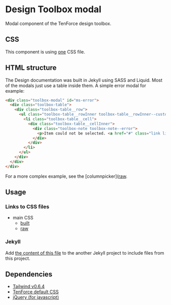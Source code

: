 # Design Toolbox modal

Modal component of the TenForce design toolbox.

## CSS

This component is using [one](https://github.com/tenforce/design-toolbox-modal/blob/master/docs/sass/toolbox-modal.scss) CSS file.

## HTML structure

The Design documentation was built in Jekyll using SASS and Liquid. Most of the modals just use a table inside them. A simple error modal for example:

``` html
<div class="toolbox-modal" id="ms-error">
  <div class="toolbox-table">
    <div class="toolbox-table__row">
      <ul class="toolbox-table__rowInner toolbox-table__rowInner--custom">
        <li class="toolbox-table__cell">
          <div class="toolbox-table__cellInner">
            <div class="toolbox-note toolbox-note--error">
              <p>Item could not be selected. <a href="#" class="link link--primary">Read more</a></p>
            </div>
          </div>
        </li>
      </ul>
    </div>
  </div>
</div>
```

For a more complex example, see the [columnpicker]([raw](https://github.com/tenforce/design-toolbox-modal/blob/master/docs/_includes/popups/toolbox-modal-columnpicker.html).

## Usage
### Links to CSS files
- main CSS
  - [built](https://tenforce.github.io/design-toolbox-modal/sass/toolbox-modal.css)
  - [raw](https://github.com/tenforce/design-toolbox-modal/blob/master/docs/sass/toolbox-modal.scss)

### Jekyll
Add [the content of this file](https://github.com/tenforce/design-toolbox-modal/tree/master/docs/import/include-modal.html) to the another Jekyll project to include files from this project.

## Dependencies
- [Tailwind v0.6.4](https://tailwindcss.com)
- [TenForce default CSS](https://github.com/tenforce/design-toolbox-default-css)
- [jQuery (for javascript)](https://jquery.com)
